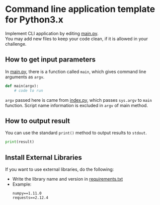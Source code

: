 # Command line application template for Python3.x

Implement CLI application by editing [main.py](app/main.py).  
You may add new files to keep your code clean, if it is allowed in your challenge.

## How to get input parameters

In [main.py](app/main.py), there is a function called `main`, which gives command line arguments as `argv`.

``` python
def main(argv):
    # code to run
```

`argv` passed here is came from [index.py](index.py), which passes `sys.argv` to `main` function. Script name information is excluded in `argv` of main method.

## How to output result
You can use the standard `print()` method to output results to `stdout`.

``` python
print(result)
```

## Install External Libraries
If you want to use external libraries, do the following:

- Write the library name and version in [requirements.txt](requirements.txt)
- Example:   
  ```
  numpy==1.11.0
  requests==2.12.4
  ```
